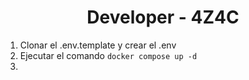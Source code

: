 <h1 align="center">
  <strong>Developer - 4Z4C</strong>
</h1>

1. Clonar el .env.template y crear el .env  
2. Ejecutar el comando `docker compose up -d `
3. 